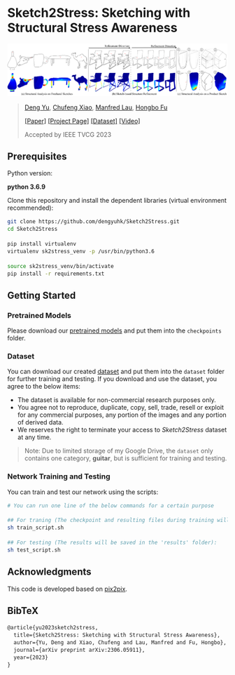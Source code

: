 # Sketch2Stress: Sketching with Structural Stress Awareness

![Teaser](fig/teaser.png)

> [Deng Yu](https://dengyuhk.github.io/), [Chufeng Xiao](https://scholar.google.com/citations?user=2HLwZGYAAAAJ&hl=en), [Manfred Lau](https://www.scm.cityu.edu.hk/people/lau-chung-man-manfred), [Hongbo Fu](https://sweb.cityu.edu.hk/hongbofu/)
>
> [[Paper]](https://arxiv.org/abs/2306.05911) [[Project Page]](https://dengyuhk.github.io/Sketch2Stress/) [[Dataset]](#Dataset) [[Video]](https://www.youtube.com/watch?v=WLfEeeFJbYY)
>
> Accepted by IEEE TVCG 2023

## Prerequisites

Python version:

**python 3.6.9**

Clone this repository and install the dependent libraries (virtual environment recommended):

```bash
git clone https://github.com/dengyuhk/Sketch2Stress.git
cd Sketch2Stress

pip install virtualenv
virtualenv sk2stress_venv -p /usr/bin/python3.6

source sk2stress_venv/bin/activate
pip install -r requirements.txt 
```

## Getting Started

### Pretrained Models

Please download our [pretrained models](https://drive.google.com/file/d/1h4YdpRQ1H_ohvCtCxWxgV-x0siH01VfR/view?usp=sharing) and put them into the `checkpoints` folder.

### Dataset

You can download our created [dataset](https://drive.google.com/file/d/1EdItIZgZRyj8uHh1gWykjtBQZYTcrK6-/view?usp=sharing) and put them into the `dataset` folder for further training and testing. If you download and use the dataset, you agree to the below items:

* The dataset is available for non-commercial research purposes only.
* You agree not to reproduce, duplicate, copy, sell, trade, resell or exploit for any commercial purposes, any portion of the images and any portion of derived data.
* We reserves the right to terminate your access to *Sketch2Stress* dataset at any time.

> Note: Due to limited storage of my Google Drive, the `dataset` only contains one category, **guitar**, but is sufficient for training and testing.  

### Network Training and Testing

You can train and test our network using the scripts:

```bash
# You can run one line of the below commands for a certain purpose

## For traning (The checkpoint and resulting files during training will be saved in the 'checkpoints' folder):
sh train_script.sh

## For testing (The results will be saved in the 'results' folder):
sh test_script.sh
```

## Acknowledgments

This code is developed based on [pix2pix](https://github.com/phillipi/pix2pix).

## BibTeX

```tex
@article{yu2023sketch2stress,
  title={Sketch2Stress: Sketching with Structural Stress Awareness},
  author={Yu, Deng and Xiao, Chufeng and Lau, Manfred and Fu, Hongbo},
  journal={arXiv preprint arXiv:2306.05911},
  year={2023}
}
```

